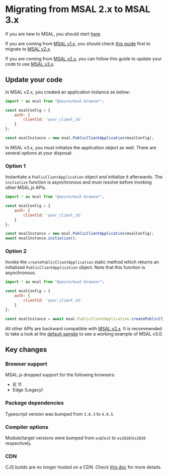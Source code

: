 # Migrating from MSAL 2.x to MSAL 3.x

If you are new to MSAL, you should start [here](initialization.md).

If you are coming from [MSAL v1.x](../../msal-core/), you should check [this guide](v1-migration.md) first to migrate to [MSAL v2.x](../../msal-browser/).

If you are coming from [MSAL v2.x](../../msal-browser/), you can follow this guide to update your code to use [MSAL v3.x](../../msal-browser/).

## Update your code

In MSAL v2.x, you created an application instance as below:

```javascript
import * as msal from "@azure/msal-browser";

const msalConfig = {
    auth: {
        clientId: 'your_client_id'
    }
};

const msalInstance = new msal.PublicClientApplication(msalConfig);
```

In MSAL v3.x, you must initialize the application object as well. There are several options at your disposal:

### Option 1

Instantiate a `PublicClientApplication` object and initialize it afterwards. The `initialize` function is asynchronous and must resolve before invoking other MSAL.js APIs.

```javascript
import * as msal from "@azure/msal-browser";

const msalConfig = {
    auth: {
        clientId: 'your_client_id'
    }
};

const msalInstance = new msal.PublicClientApplication(msalConfig);
await msalInstance.initialize();
```

### Option 2

Invoke the `createPublicClientApplication` static method which returns an initialized `PublicClientApplication` object. Note that this function is asynchronous.

```javascript
import * as msal from "@azure/msal-browser";

const msalConfig = {
    auth: {
        clientId: 'your_client_id'
    }
};

const msalInstance = await msal.PublicClientApplication.createPublicClientApplication(msalConfig);
```

All other APIs are backward compatible with [MSAL v2.x](../../msal-browser/). It is recommended to take a look at the [default sample](../../../samples/msal-browser-samples/VanillaJSTestApp2.0) to see a working example of MSAL v3.0.

## Key changes

### Browser support

MSAL.js dropped support for the following browsers:

- IE 11
- Edge (Legacy)

### Package dependencies

Typescript version was bumped from `3.8.3` to `4.9.5`.

### Compiler options

Module/target versions were bumped from `es6`/`es5` to `es2020`/`es2020` respectively.

### CDN

CJS builds are no longer hosted on a CDN. Check [this doc](cdn-usage.md) for more details.
